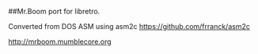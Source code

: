 ##Mr.Boom port for libretro.

Converted from DOS ASM using asm2c https://github.com/frranck/asm2c

http://mrboom.mumblecore.org
